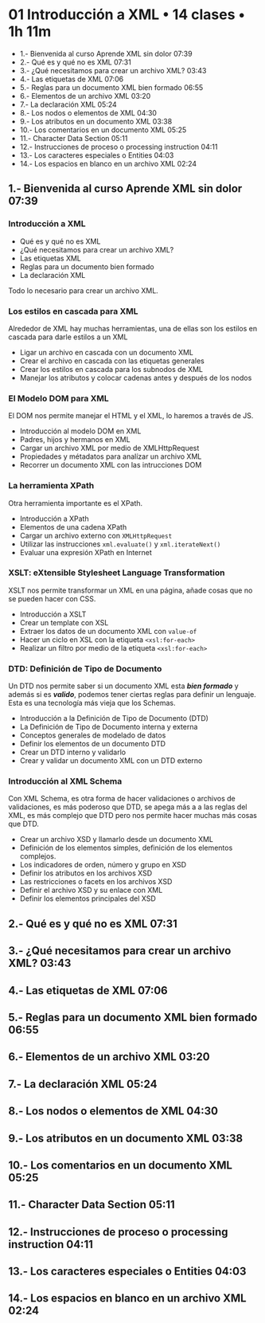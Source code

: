 # 01 Introducción a XML • 14 clases • 1h 11m

* 1.- Bienvenida al curso Aprende XML sin dolor 07:39
* 2.- Qué es y qué no es XML 07:31
* 3.- ¿Qué necesitamos para crear un archivo XML? 03:43
* 4.- Las etiquetas de XML 07:06
* 5.- Reglas para un documento XML bien formado 06:55
* 6.- Elementos de un archivo XML 03:20
* 7.- La declaración XML 05:24
* 8.- Los nodos o elementos de XML 04:30
* 9.- Los atributos en un documento XML 03:38
* 10.- Los comentarios en un documento XML 05:25
* 11.- Character Data Section 05:11
* 12.- Instrucciones de proceso o processing instruction 04:11
* 13.- Los caracteres especiales o Entities 04:03
* 14.- Los espacios en blanco en un archivo XML 02:24

## 1.- Bienvenida al curso Aprende XML sin dolor 07:39

### Introducción a XML

* Qué es y qué no es XML
* ¿Qué necesitamos para crear un archivo XML?
* Las etiquetas XML
* Reglas para un documento bien formado
* La declaración XML

Todo lo necesario para crear un archivo XML.

### Los estilos en cascada para XML

Alrededor de XML hay muchas herramientas, una de ellas son los estilos en cascada para darle estilos a un XML

* Ligar un archivo en cascada con un documento XML
* Crear el archivo en cascada con las etiquetas generales
* Crear los estilos en cascada para los subnodos de XML
* Manejar los atributos y colocar cadenas antes y después de los nodos

### El Modelo DOM para XML

El DOM nos permite manejar el HTML y el XML, lo haremos a través de JS.

* Introducción al modelo DOM en XML
* Padres, hijos y hermanos en XML
* Cargar un archivo XML por medio de XMLHttpRequest
* Propiedades y métadatos para analízar un archivo XML
* Recorrer un documento XML con las intrucciones DOM

### La herramienta XPath

Otra herramienta importante es el XPath.

* Introducción a XPath
* Elementos de una cadena XPath
* Cargar un archivo externo con `XMLHttpRequest`
* Utilizar las instrucciones `xml.evaluate()` y `xml.iterateNext()`
* Evaluar una expresión XPath en Internet

### XSLT: eXtensible Stylesheet Language Transformation

XSLT nos permite transformar un XML en una página, añade cosas que no se pueden hacer con CSS.

* Introducción a XSLT
* Crear un template con XSL
* Extraer los datos de un documento XML con `value-of`
* Hacer un ciclo en XSL con la etiqueta `<xsl:for-each>`
* Realizar un filtro por medio de la etiqueta `<xsl:for-each>`

### DTD: Definición de Tipo de Documento

Un DTD nos permite saber si un documento XML esta ***bien formado*** y además si es ***valido***, podemos tener ciertas reglas para definir un lenguaje. Esta es una tecnología más vieja que los Schemas.  

* Introducción a la Definición de Tipo de Documento (DTD)
* La Definición de Tipo de Documento interna y externa
* Conceptos generales de modelado de datos
* Definir los elementos de un documento DTD
* Crear un DTD interno y validarlo
* Crear y validar un documento XML con un DTD externo

### Introducción al XML Schema

Con XML Schema, es otra forma de hacer validaciones o archivos de validaciones, es más poderoso que DTD, se apega más a a las reglas del XML, es más complejo que DTD pero nos permite hacer muchas más cosas que DTD. 

* Crear un archivo XSD y llamarlo desde un documento XML
* Definición de los elementos simples, definición de los elementos complejos.
* Los indicadores de orden, número y grupo en XSD
* Definir los atributos en los archivos XSD
* Las restricciones o facets en los archivos XSD
* Definir el archivo XSD y su enlace con XML
* Definir los elementos principales del XSD

## 2.- Qué es y qué no es XML 07:31
## 3.- ¿Qué necesitamos para crear un archivo XML? 03:43
## 4.- Las etiquetas de XML 07:06
## 5.- Reglas para un documento XML bien formado 06:55


## 6.- Elementos de un archivo XML 03:20
## 7.- La declaración XML 05:24
## 8.- Los nodos o elementos de XML 04:30
## 9.- Los atributos en un documento XML 03:38
## 10.- Los comentarios en un documento XML 05:25
## 11.- Character Data Section 05:11
## 12.- Instrucciones de proceso o processing instruction 04:11
## 13.- Los caracteres especiales o Entities 04:03
## 14.- Los espacios en blanco en un archivo XML 02:24

